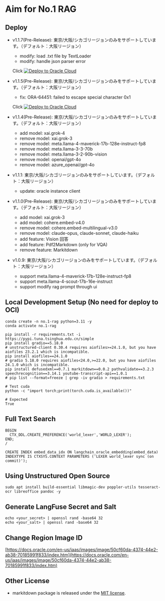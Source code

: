 # Aim for No.1 RAG

## Deploy

- v1.1.7(Pre-Release): 東京/大阪/シカゴリージョンのみをサポートしています。（デフォルト：大阪リージョン）
  - modify: load .txt file by TextLoader
  - modify: handle json parser error

  Click [![Deploy to Oracle Cloud](https://oci-resourcemanager-plugin.plugins.oci.oraclecloud.com/latest/deploy-to-oracle-cloud.svg)](https://cloud.oracle.com/resourcemanager/stacks/create?region=ap-osaka-1&zipUrl=https://github.com/engchina/No.1-RAG/releases/download/v1.1.7/v1.1.7.zip)


- v1.1.5(Pre-Release): 東京/大阪/シカゴリージョンのみをサポートしています。（デフォルト：大阪リージョン）
  - fix: ORA-64451: failed to escape special character 0x1

  Click [![Deploy to Oracle Cloud](https://oci-resourcemanager-plugin.plugins.oci.oraclecloud.com/latest/deploy-to-oracle-cloud.svg)](https://cloud.oracle.com/resourcemanager/stacks/create?region=ap-osaka-1&zipUrl=https://github.com/engchina/No.1-RAG/releases/download/v1.1.5/v1.1.5.zip)

- v1.1.4(Pre-Release): 東京/大阪/シカゴリージョンのみをサポートしています。（デフォルト：大阪リージョン）
  - add model: xai.grok-4
  - remove model: xai.grok-3
  - remove model: meta.llama-4-maverick-17b-128e-instruct-fp8
  - remove model: meta.llama-3-3-70b
  - remove model: meta.llama-3-2-90b-vision
  - remove model: openai/gpt-4o
  - remove model: azure_openai/gpt-4o

- v1.1.1: 東京/大阪/シカゴリージョンのみをサポートしています。（デフォルト：大阪リージョン）
  - update: oracle instance client 
  
  


- v1.1.0(Pre-Release): 東京/大阪/シカゴリージョンのみをサポートしています。（デフォルト：大阪リージョン）
  - add model: xai.grok-3
  - add model: cohere.embed-v4.0
  - remove model: cohere.embed-multilingual-v3.0
  - remove model: claude-opus, claude-sonnet, claude-haiku
  - add feature: Vision 回答
  - add feature: Pdf2Markdown (only for VQA)
  - remove feature: Markitdown 
  
 
- v1.0.9: 東京/大阪/シカゴリージョンのみをサポートしています。（デフォルト：大阪リージョン）
  - support meta.llama-4-maverick-17b-128e-instruct-fp8
  - support meta.llama-4-scout-17b-16e-instruct
  - support modify rag prompt through ui

## Local Development Setup (No need for deploy to OCI)

```
conda create -n no.1-rag python=3.11 -y
conda activate no.1-rag
```

```
pip install -r requirements.txt -i https://pypi.tuna.tsinghua.edu.cn/simple
pip install gradio==5.18.0
# unstructured-client 0.30.4 requires aiofiles>=24.1.0, but you have aiofiles 23.2.1 which is incompatible.
pip install aiofiles==24.1.0
# gradio 5.18.0 requires aiofiles<24.0,>=22.0, but you have aiofiles 24.1.0 which is incompatible.
pip install defusedxml==0.7.1 markitdown==0.0.2 pathvalidate==3.2.3 speechrecognition==3.14.1 youtube-transcript-api==1.0.1
# pip list --format=freeze | grep -iv gradio > requirements.txt
```

```
# Test cuda
python -c "import torch;print(torch.cuda.is_available())"

# Expected
True
```

## Full Text Search

```
BEGIN
  CTX_DDL.CREATE_PREFERENCE('world_lexer','WORLD_LEXER');
END;
/

CREATE INDEX embed_data_idx ON langchain_oracle_embedding(embed_data) INDEXTYPE IS CTXSYS.CONTEXT PARAMETERS ('LEXER world_lexer sync (on commit)');
```

## Using Unstructured Open Source

```
sudo apt install build-essential libmagic-dev poppler-utils tesseract-ocr libreoffice pandoc -y
```

## Generate LangFuse Secret and Salt

```
echo <your_secret> | openssl rand -base64 32
echo <your_salt> | openssl rand -base64 32
```

## Change Region Image ID

[https://docs.oracle.com/en-us/iaas/images/image/50cf60da-4374-44e2-ab38-70185991f833/index.htm](https://docs.oracle.com/en-us/iaas/images/image/50cf60da-4374-44e2-ab38-70185991f833/index.htm)

## Other License

- markitdown package is released under the [MIT license](https://github.com/microsoft/markitdown).